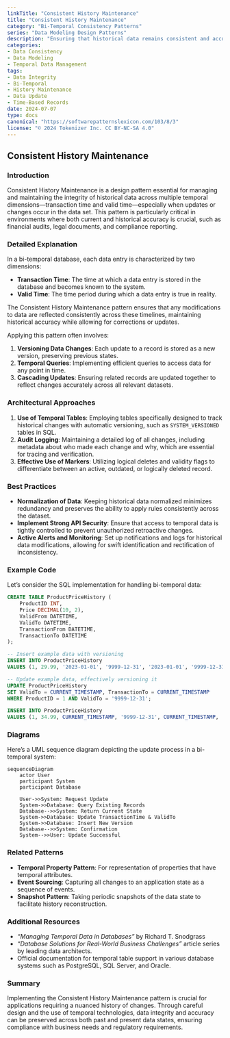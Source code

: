```yaml
---
linkTitle: "Consistent History Maintenance"
title: "Consistent History Maintenance"
category: "Bi-Temporal Consistency Patterns"
series: "Data Modeling Design Patterns"
description: "Ensuring that historical data remains consistent and accurate across all temporal dimensions when new data is added or existing data is modified."
categories:
- Data Consistency
- Data Modeling
- Temporal Data Management
tags:
- Data Integrity
- Bi-Temporal
- History Maintenance
- Data Update
- Time-Based Records
date: 2024-07-07
type: docs
canonical: "https://softwarepatternslexicon.com/103/8/3"
license: "© 2024 Tokenizer Inc. CC BY-NC-SA 4.0"
---
```


## Consistent History Maintenance

### Introduction

Consistent History Maintenance is a design pattern essential for managing and maintaining the integrity of historical data across multiple temporal dimensions—transaction time and valid time—especially when updates or changes occur in the data set. This pattern is particularly critical in environments where both current and historical accuracy is crucial, such as financial audits, legal documents, and compliance reporting.

### Detailed Explanation

In a bi-temporal database, each data entry is characterized by two dimensions:
- **Transaction Time**: The time at which a data entry is stored in the database and becomes known to the system.
- **Valid Time**: The time period during which a data entry is true in reality.

The Consistent History Maintenance pattern ensures that any modifications to data are reflected consistently across these timelines, maintaining historical accuracy while allowing for corrections or updates. 

Applying this pattern often involves:
1. **Versioning Data Changes**: Each update to a record is stored as a new version, preserving previous states.
2. **Temporal Queries**: Implementing efficient queries to access data for any point in time.
3. **Cascading Updates**: Ensuring related records are updated together to reflect changes accurately across all relevant datasets.

### Architectural Approaches

1. **Use of Temporal Tables**: Employing tables specifically designed to track historical changes with automatic versioning, such as `SYSTEM_VERSIONED` tables in SQL.
2. **Audit Logging**: Maintaining a detailed log of all changes, including metadata about who made each change and why, which are essential for tracing and verification.
3. **Effective Use of Markers**: Utilizing logical deletes and validity flags to differentiate between an active, outdated, or logically deleted record.

### Best Practices

- **Normalization of Data**: Keeping historical data normalized minimizes redundancy and preserves the ability to apply rules consistently across the dataset.
- **Implement Strong API Security**: Ensure that access to temporal data is tightly controlled to prevent unauthorized retroactive changes.
- **Active Alerts and Monitoring**: Set up notifications and logs for historical data modifications, allowing for swift identification and rectification of inconsistency.

### Example Code

Let’s consider the SQL implementation for handling bi-temporal data:

```sql
CREATE TABLE ProductPriceHistory (
    ProductID INT,
    Price DECIMAL(10, 2),
    ValidFrom DATETIME,
    ValidTo DATETIME,
    TransactionFrom DATETIME,
    TransactionTo DATETIME
);

-- Insert example data with versioning
INSERT INTO ProductPriceHistory
VALUES (1, 29.99, '2023-01-01', '9999-12-31', '2023-01-01', '9999-12-31');

-- Update example data, effectively versioning it
UPDATE ProductPriceHistory
SET ValidTo = CURRENT_TIMESTAMP, TransactionTo = CURRENT_TIMESTAMP
WHERE ProductID = 1 AND ValidTo = '9999-12-31';

INSERT INTO ProductPriceHistory
VALUES (1, 34.99, CURRENT_TIMESTAMP, '9999-12-31', CURRENT_TIMESTAMP, '9999-12-31');
```

### Diagrams

Here’s a UML sequence diagram depicting the update process in a bi-temporal system:

```mermaid
sequenceDiagram
    actor User
    participant System
    participant Database
    
    User->>System: Request Update
    System->>Database: Query Existing Records
    Database-->>System: Return Current State
    System->>Database: Update TransactionTime & ValidTo
    System->>Database: Insert New Version
    Database-->>System: Confirmation
    System-->>User: Update Successful
```

### Related Patterns

- **Temporal Property Pattern**: For representation of properties that have temporal attributes.
- **Event Sourcing**: Capturing all changes to an application state as a sequence of events.
- **Snapshot Pattern**: Taking periodic snapshots of the data state to facilitate history reconstruction.

### Additional Resources

- *“Managing Temporal Data in Databases”* by Richard T. Snodgrass
- *“Database Solutions for Real-World Business Challenges”* article series by leading data architects.
- Official documentation for temporal table support in various database systems such as PostgreSQL, SQL Server, and Oracle.

### Summary

Implementing the Consistent History Maintenance pattern is crucial for applications requiring a nuanced history of changes. Through careful design and the use of temporal technologies, data integrity and accuracy can be preserved across both past and present data states, ensuring compliance with business needs and regulatory requirements.
